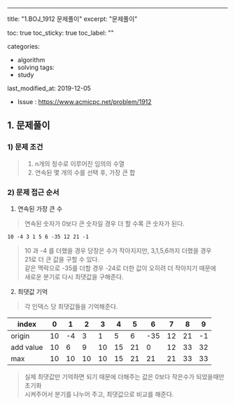 ---
title:  "1.BOJ_1912 문제풀이"
excerpt: "문제풀이"

toc: true
toc_sticky: true
toc_label: ""

categories:
  - algorithm
  - solving
tags:
  - study

last_modified_at: 2019-12-05

* Issue : <https://www.acmicpc.net/problem/1912>

## 1. 문제풀이  
### 1) 문제 조건  
> 1. n개의 정수로 이루어진 임의의 수열
> 2. 연속된 몇 개의 수를 선택 후, 가장 큰 합

### 2) 문제 접근 순서  
1. 연속된 가장 큰 수  
> 연속된 숫자가 0보다 큰 숫자일 경우 더 할 수록 큰 숫자가 된다.  
```
10 -4 3 1 5 6 -35 12 21 -1
```
> 10 과 -4 를 더했을 경우 당장은 수가 작아지지만, 3,1,5,6까지 더했을 경우  
> 21로 더 큰 값을 구할 수 있다.   
> 같은 맥락으로 -35를 더할 경우 -24로 더한 값이 오히려 더 작아지기 때문에  
> 새로운 분기로 다시 최댓값을 구해준다.  

2. 최댓값 기억  
> 각 인덱스 당 최댓값들을 기억해준다.  

|index|0|1|2|3|4|5|6|7|8|9|
|----|---|---|---|---|---|---|---|---|---|---|
|origin|10|-4| 3| 1| 5| 6| -35| 12| 21| -1|
|add value|10|6|9|10|15|21|0|12|33|32|
|max|10|10|10|10|15|21|21|21|33|33|

> 실제 최댓값만 기억하면 되기 때문에 더해주는 값은 0보다 작은수가 되었을때만 초기화  
> 시켜주어서 분기를 나누어 주고, 최댓값으로 비교를 해준다.
